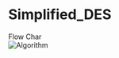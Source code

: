 # Simplified_DES

Flow Char \
![Algorithm](https://github.com/AhmedAlfahal/Simplified_DES/assets/111463922/07488836-a0b8-41b0-a97b-5897ccba88f1)

